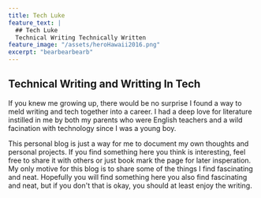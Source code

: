```yaml
---
title: Tech Luke
feature_text: |
  ## Tech Luke
  Technical Writing Technically Written
feature_image: "/assets/heroHawaii2016.png"
excerpt: "bearbearbearb"
---
```



## Technical Writing and Writting In Tech

If you knew me growing up, there would be no surprise I found a way to meld writing and tech together into a career. I had a deep love for literature instilled in me by both my parents who were English teachers and a wild facination with technology since I was a young boy. 

This personal blog is just a way for me to document my own thoughts and personal projects. If you find something here you think is interesting, feel free to share it with others or just book mark the page for later insperation. My only motive for this blog is to share some of the things I find fascinating and neat. Hopefully you will find something here you also find fascinating and neat, but if you don't that is okay, you should at least enjoy the writing.
